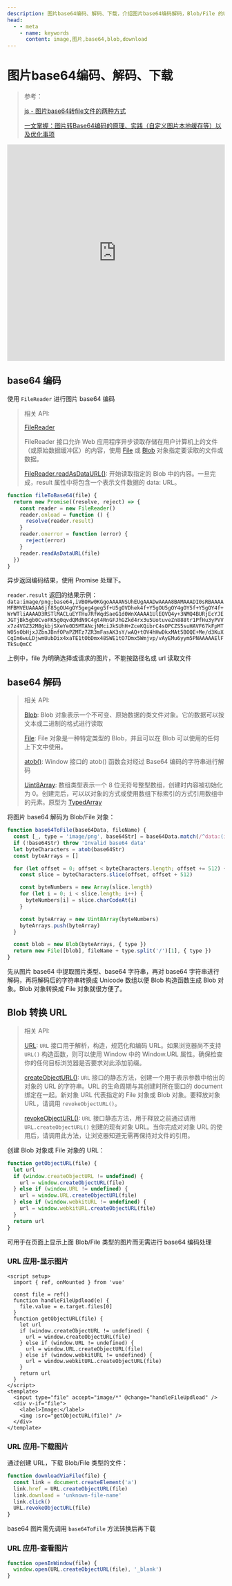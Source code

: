 ```yaml
---
description: 图片base64编码、解码、下载，介绍图片base64编码解码，Blob/File 的URL创建、访问与下载
head:
  - - meta
    - name: keywords
      content: image,图片,base64,blob,download
---
```


# 图片base64编码、解码、下载

> 参考：
>
> [js - 图片base64转file文件的两种方式](https://blog.csdn.net/qq_43886365/article/details/126729188)
>
> [一文掌握：图片转Base64编码的原理、实践（自定义图片本地缓存等）以及优化事项](https://blog.csdn.net/u012347650/article/details/139339767)

<ClientOnly>
  <iframe height="500" style="width: 100%;" scrolling="no" title="image-base64-and-download" src="https://codepen.io/zymbth/embed/preview/mdYXWbq?default-tab=result&editable=true" frameborder="no" loading="lazy" allowtransparency="true" allowfullscreen="true">
    See the Pen <a href="https://codepen.io/zymbth/pen/mdYXWbq">
    image-base64-and-download</a> by zymbth (<a href="https://codepen.io/zymbth">@zymbth</a>)
    on <a href="https://codepen.io">CodePen</a>.
  </iframe>
</ClientOnly>

## base64 编码

使用 `FileReader` 进行图片 base64 编码

> 相关 API:
>
> [FileReader](https://developer.mozilla.org/zh-CN/docs/Web/API/FileReader)
>
> FileReader 接口允许 Web 应用程序异步读取存储在用户计算机上的文件（或原始数据缓冲区）的内容，使用 [File](https://developer.mozilla.org/zh-CN/docs/Web/API/File) 或 [Blob](https://developer.mozilla.org/zh-CN/docs/Web/API/Blob) 对象指定要读取的文件或数据。
>
> [FileReader.readAsDataURL()](https://developer.mozilla.org/zh-CN/docs/Web/API/FileReader/readAsDataURL): 开始读取指定的 Blob 中的内容。一旦完成，result 属性中将包含一个表示文件数据的 data: URL。

```js
function fileToBase64(file) {
  return new Promise((resolve, reject) => {
    const reader = new FileReader()
    reader.onload = function () {
      resolve(reader.result)
    }
    reader.onerror = function (error) {
      reject(error)
    }
    reader.readAsDataURL(file)
  })
}
```

异步返回编码结果，使用 Promise 处理下。

`reader.result` 返回的结果示例：
`data:image/png;base64,iVBORw0KGgoAAAANSUhEUgAAADwAAAA8BAMAAADI0sRBAAAAMFBMVEUAAAA6jf85gOU4gOY5geg4geg5f+U5gOVDhek4f+Y5gOU5gOY4gOY5f+Y5gOY4f+WrWTliAAAAD3RSTlMACLuEYTHu7RfWqdSaeG1d0WnXAAAA1UlEQVQ4y+3NMQ4BURjEcYJEJGTjBk5gb0CvoFK5g0qvdQMdN9C4gt4RnGFJhGZkd4rx3u5UotuveZn888tr1PfHu3yPVVx7z4VGZ32M8gkbjSXeYe0D5MTANcjNMciJkSUhH+ZceKQibrC4sOPCZS5suHAVF67kFpMTW05sObHjxJZbnJBnfOPaPZMTz7ZR3mFasAK3sY/wAQ+tOV4hHwDkxMAt5BOQE+Me/d3KuXCqIm6wuLDjwmUubDix4xaTE1tObDmx48SWE1tO7Dmx5Wmjvp/vAyEMu6yym5PNAAAAAElFTkSuQmCC`

上例中，file 为明确选择或请求的图片，不能按路径名或 url 读取文件

## base64 解码

> 相关 API:
>
> [Blob](https://developer.mozilla.org/zh-CN/docs/Web/API/Blob): Blob 对象表示一个不可变、原始数据的类文件对象。它的数据可以按文本或二进制的格式进行读取
>
> [File](https://developer.mozilla.org/zh-CN/docs/Web/API/File): File 对象是一种特定类型的 Blob，并且可以在 Blob 可以使用的任何上下文中使用。
>
> [atob()](https://developer.mozilla.org/zh-CN/docs/Web/API/Window/atob): Window 接口的 atob() 函数会对经过 Base64 编码的字符串进行解码
>
> [Uint8Array](https://developer.mozilla.org/zh-CN/docs/Web/JavaScript/Reference/Global_Objects/Uint8Array): 数组类型表示一个 8 位无符号整型数组，创建时内容被初始化为 0。创建完后，可以以对象的方式或使用数组下标索引的方式引用数组中的元素。原型为 [TypedArray](https://developer.mozilla.org/en-US/docs/Web/JavaScript/Reference/Global_Objects/TypedArray)

将图片 base64 解码为 Blob/File 对象：

```js
function base64ToFile(base64Data, fileName) {
  const [_, type = 'image/png', base64Str] = base64Data.match(/^data:(image\/\w+);base64,(.+)/)
  if (!base64Str) throw 'Invalid base64 data'
  let byteCharacters = atob(base64Str)
  const byteArrays = []

  for (let offset = 0; offset < byteCharacters.length; offset += 512) {
    const slice = byteCharacters.slice(offset, offset + 512)

    const byteNumbers = new Array(slice.length)
    for (let i = 0; i < slice.length; i++) {
      byteNumbers[i] = slice.charCodeAt(i)
    }

    const byteArray = new Uint8Array(byteNumbers)
    byteArrays.push(byteArray)
  }

  const blob = new Blob(byteArrays, { type })
  return new File([blob], fileName + type.split('/')[1], { type })
}
```

先从图片 base64 中提取图片类型、base64 字符串，再对 base64 字符串进行解码，再将解码后的字符串转换成 Unicode 数组以便 Blob 构造函数生成 Blob 对象。Blob 对象转换成 File 对象就很方便了。

## Blob 转换 URL

> 相关 API:
>
> [URL](https://developer.mozilla.org/zh-CN/docs/Web/API/URL): `URL` 接口用于解析，构造，规范化和编码 URL。如果浏览器尚不支持 `URL()` 构造函数，则可以使用 Window 中的 Window.URL 属性。确保检查你的任何目标浏览器是否要求对此添加前缀。
>
> [createObjectURL()](https://developer.mozilla.org/zh-CN/docs/Web/API/URL/createObjectURL_static): `URL` 接口的静态方法，创建一个用于表示参数中给出的对象的 URL 的字符串。URL 的生命周期与其创建时所在窗口的 document 绑定在一起。新对象 URL 代表指定的 File 对象或 Blob 对象。要释放对象 URL，请调用 `revokeObjectURL()`。
>
> [revokeObjectURL()](https://developer.mozilla.org/zh-CN/docs/Web/API/URL/revokeObjectURL_static): `URL` 接口静态方法，用于释放之前通过调用 `URL.createObjectURL()` 创建的现有对象 URL。当你完成对对象 URL 的使用后，请调用此方法，让浏览器知道无需再保持对文件的引用。

创建 Blob 对象或 File 对象的 URL：

```js
function getObjectURL(file) {
  let url
  if (window.createObjectURL != undefined) {
    url = window.createObjectURL(file)
  } else if (window.URL != undefined) {
    url = window.URL.createObjectURL(file)
  } else if (window.webkitURL != undefined) {
    url = window.webkitURL.createObjectURL(file)
  }
  return url
}
```

可用于在页面上显示上面 Blob/File 类型的图片而无需进行 base64 编码处理

### URL 应用-显示图片

```vue
<script setup>
  import { ref, onMounted } from 'vue'

  const file = ref()
  function handleFileUpdload(e) {
    file.value = e.target.files[0]
  }
  function getObjectURL(file) {
    let url
    if (window.createObjectURL != undefined) {
      url = window.createObjectURL(file)
    } else if (window.URL != undefined) {
      url = window.URL.createObjectURL(file)
    } else if (window.webkitURL != undefined) {
      url = window.webkitURL.createObjectURL(file)
    }
    return url
  }
</script>
<template>
  <input type="file" accept="image/*" @change="handleFileUpdload" />
  <div v-if="file">
    <label>Image:</label>
    <img :src="getObjectURL(file)" />
  </div>
</template>
```

### URL 应用-下载图片

通过创建 URL，下载 Blob/File 类型的文件：

```js
function downloadViaFile(file) {
  const link = document.createElement('a')
  link.href = URL.createObjectURL(file)
  link.download = 'unknown-file-name'
  link.click()
  URL.revokeObjectURL(file)
}
```

base64 图片需先调用 `base64ToFile` 方法转换后再下载

### URL 应用-查看图片

```js
function openInWindow(file) {
  window.open(URL.createObjectURL(file), '_blank')
}
```
